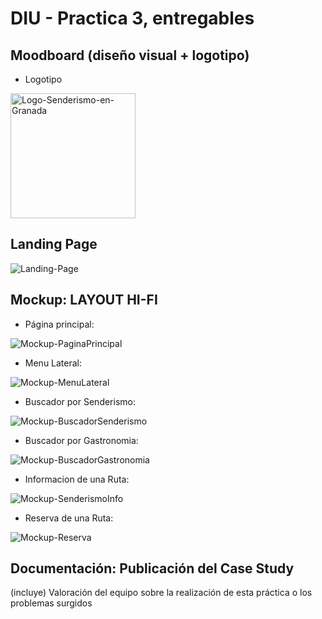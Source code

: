 # DIU - Practica 3, entregables

## Moodboard (diseño visual + logotipo)   

* Logotipo
<img src="../img/senderismo-granada-logo.png" alt="Logo-Senderismo-en-Granada" width="200" height="200" />

## Landing Page
![Landing-Page](../img/Landing-Page-Senderismo-Granada.png)

## Mockup: LAYOUT HI-FI

- Página principal: 

![Mockup-PaginaPrincipal](../img/Mockup-Inicio.png)

- Menu Lateral: 

![Mockup-MenuLateral](../img/Mockup-HamMenu.png)

- Buscador por Senderismo: 

![Mockup-BuscadorSenderismo](../img/Mockup-BuscadorSenderismo.png)

- Buscador por Gastronomia: 

![Mockup-BuscadorGastronomia](../img/Mockup-BuscadorGastronomia.png)

- Informacion de una Ruta: 

![Mockup-SenderismoInfo](../img/Mockup-SenderismoInfo.png)

- Reserva de una Ruta: 

![Mockup-Reserva](../img/Mockup-Reserva.png)

## Documentación: Publicación del Case Study


(incluye) Valoración del equipo sobre la realización de esta práctica o los problemas surgidos
 
